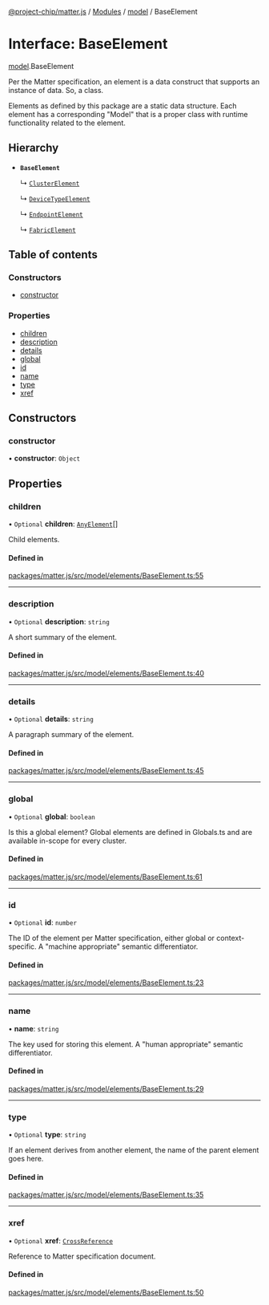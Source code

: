 [@project-chip/matter.js](../README.md) / [Modules](../modules.md) / [model](../modules/model.md) / BaseElement

# Interface: BaseElement

[model](../modules/model.md).BaseElement

Per the Matter specification, an element is a data construct that supports
an instance of data.  So, a class.

Elements as defined by this package are a static data structure.  Each
element has a corresponding "Model" that is a proper class with runtime
functionality related to the element.

## Hierarchy

- **`BaseElement`**

  ↳ [`ClusterElement`](model.ClusterElement-1.md)

  ↳ [`DeviceTypeElement`](model.DeviceTypeElement-1.md)

  ↳ [`EndpointElement`](model.EndpointElement-1.md)

  ↳ [`FabricElement`](model.FabricElement-1.md)

## Table of contents

### Constructors

- [constructor](model.BaseElement-1.md#constructor)

### Properties

- [children](model.BaseElement-1.md#children)
- [description](model.BaseElement-1.md#description)
- [details](model.BaseElement-1.md#details)
- [global](model.BaseElement-1.md#global)
- [id](model.BaseElement-1.md#id)
- [name](model.BaseElement-1.md#name)
- [type](model.BaseElement-1.md#type)
- [xref](model.BaseElement-1.md#xref)

## Constructors

### constructor

• **constructor**: `Object`

## Properties

### children

• `Optional` **children**: [`AnyElement`](../modules/model.md#anyelement)[]

Child elements.

#### Defined in

[packages/matter.js/src/model/elements/BaseElement.ts:55](https://github.com/project-chip/matter.js/blob/6d3b6a5d957d88a9231d6ecab4bb41f8133112be/packages/matter.js/src/model/elements/BaseElement.ts#L55)

___

### description

• `Optional` **description**: `string`

A short summary of the element.

#### Defined in

[packages/matter.js/src/model/elements/BaseElement.ts:40](https://github.com/project-chip/matter.js/blob/6d3b6a5d957d88a9231d6ecab4bb41f8133112be/packages/matter.js/src/model/elements/BaseElement.ts#L40)

___

### details

• `Optional` **details**: `string`

A paragraph summary of the element.

#### Defined in

[packages/matter.js/src/model/elements/BaseElement.ts:45](https://github.com/project-chip/matter.js/blob/6d3b6a5d957d88a9231d6ecab4bb41f8133112be/packages/matter.js/src/model/elements/BaseElement.ts#L45)

___

### global

• `Optional` **global**: `boolean`

Is this a global element?  Global elements are defined in Globals.ts
and are available in-scope for every cluster.

#### Defined in

[packages/matter.js/src/model/elements/BaseElement.ts:61](https://github.com/project-chip/matter.js/blob/6d3b6a5d957d88a9231d6ecab4bb41f8133112be/packages/matter.js/src/model/elements/BaseElement.ts#L61)

___

### id

• `Optional` **id**: `number`

The ID of the element per Matter specification, either global or
context-specific.  A "machine appropriate" semantic differentiator.

#### Defined in

[packages/matter.js/src/model/elements/BaseElement.ts:23](https://github.com/project-chip/matter.js/blob/6d3b6a5d957d88a9231d6ecab4bb41f8133112be/packages/matter.js/src/model/elements/BaseElement.ts#L23)

___

### name

• **name**: `string`

The key used for storing this element.  A "human appropriate" semantic
differentiator.

#### Defined in

[packages/matter.js/src/model/elements/BaseElement.ts:29](https://github.com/project-chip/matter.js/blob/6d3b6a5d957d88a9231d6ecab4bb41f8133112be/packages/matter.js/src/model/elements/BaseElement.ts#L29)

___

### type

• `Optional` **type**: `string`

If an element derives from another element, the name of the parent
element goes here.

#### Defined in

[packages/matter.js/src/model/elements/BaseElement.ts:35](https://github.com/project-chip/matter.js/blob/6d3b6a5d957d88a9231d6ecab4bb41f8133112be/packages/matter.js/src/model/elements/BaseElement.ts#L35)

___

### xref

• `Optional` **xref**: [`CrossReference`](../modules/model.Specification.md#crossreference)

Reference to Matter specification document.

#### Defined in

[packages/matter.js/src/model/elements/BaseElement.ts:50](https://github.com/project-chip/matter.js/blob/6d3b6a5d957d88a9231d6ecab4bb41f8133112be/packages/matter.js/src/model/elements/BaseElement.ts#L50)
